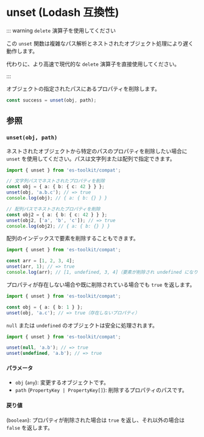 # unset (Lodash 互換性)

::: warning `delete` 演算子を使用してください

この `unset` 関数は複雑なパス解析とネストされたオブジェクト処理により遅く動作します。

代わりに、より高速で現代的な `delete` 演算子を直接使用してください。

:::

オブジェクトの指定されたパスにあるプロパティを削除します。

```typescript
const success = unset(obj, path);
```

## 参照

### `unset(obj, path)`

ネストされたオブジェクトから特定のパスのプロパティを削除したい場合に `unset` を使用してください。パスは文字列または配列で指定できます。

```typescript
import { unset } from 'es-toolkit/compat';

// 文字列パスでネストされたプロパティを削除
const obj = { a: { b: { c: 42 } } };
unset(obj, 'a.b.c'); // => true
console.log(obj); // { a: { b: {} } }

// 配列パスでネストされたプロパティを削除
const obj2 = { a: { b: { c: 42 } } };
unset(obj2, ['a', 'b', 'c']); // => true
console.log(obj2); // { a: { b: {} } }
```

配列のインデックスで要素を削除することもできます。

```typescript
import { unset } from 'es-toolkit/compat';

const arr = [1, 2, 3, 4];
unset(arr, 1); // => true
console.log(arr); // [1, undefined, 3, 4]（要素が削除され undefined になります）
```

プロパティが存在しない場合や既に削除されている場合でも `true` を返します。

```typescript
import { unset } from 'es-toolkit/compat';

const obj = { a: { b: 1 } };
unset(obj, 'a.c'); // => true（存在しないプロパティ）
```

`null` または `undefined` のオブジェクトは安全に処理されます。

```typescript
import { unset } from 'es-toolkit/compat';

unset(null, 'a.b'); // => true
unset(undefined, 'a.b'); // => true
```

#### パラメータ

- `obj` (`any`): 変更するオブジェクトです。
- `path` (`PropertyKey | PropertyKey[]`): 削除するプロパティのパスです。

#### 戻り値

(`boolean`): プロパティが削除された場合は `true` を返し、それ以外の場合は `false` を返します。
